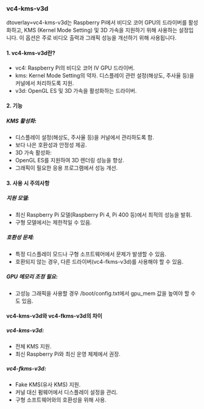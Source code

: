 ### vc4-kms-v3d

dtoverlay=vc4-kms-v3d는 Raspberry Pi에서 비디오 코어 GPU의 드라이버를 활성화하고,
KMS (Kernel Mode Setting) 및 3D 가속을 지원하기 위해 사용하는 설정입니다. 
이 옵션은 주로 비디오 출력과 그래픽 성능을 개선하기 위해 사용됩니다.



#### 1. vc4-kms-v3d란?
- vc4: Raspberry Pi의 비디오 코어 IV GPU 드라이버.
- kms: Kernel Mode Setting의 약자. 디스플레이 관련 설정(해상도, 주사율 등)을 커널에서 처리하도록 지원.
- v3d: OpenGL ES 및 3D 가속을 활성화하는 드라이버.

#### 2. 기능

##### KMS 활성화:
- 디스플레이 설정(해상도, 주사율 등)을 커널에서 관리하도록 함.
- 보다 나은 호환성과 안정성 제공.
- 3D 가속 활성화:
- OpenGL ES를 지원하여 3D 렌더링 성능을 향상.
- 그래픽이 필요한 응용 프로그램에서 성능 개선.

#### 3. 사용 시 주의사항

##### 지원 모델:
- 최신 Raspberry Pi 모델(Raspberry Pi 4, Pi 400 등)에서 최적의 성능을 발휘.
- 구형 모델에서는 제한적일 수 있음.

##### 호환성 문제:
- 특정 디스플레이 모드나 구형 소프트웨어에서 문제가 발생할 수 있음.
- 호환되지 않는 경우, 다른 드라이버(vc4-fkms-v3d)를 사용해야 할 수 있음.

##### GPU 메모리 조정 필요:
- 고성능 그래픽을 사용할 경우 /boot/config.txt에서 gpu_mem 값을 높여야 할 수도 있음.


#### vc4-kms-v3d와 vc4-fkms-v3d의 차이
##### vc4-kms-v3d:
- 전체 KMS 지원.
- 최신 Raspberry Pi와 최신 운영 체제에서 권장.
##### vc4-fkms-v3d:
- Fake KMS(유사 KMS) 지원.
- 커널 대신 펌웨어에서 디스플레이 설정을 관리.
- 구형 소프트웨어와의 호환성을 위해 사용.

